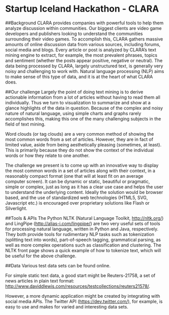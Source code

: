 Startup Iceland Hackathon - CLARA
=========

##Background
CLARA provides companies with powerful tools to help them analyze discussion within communities. Our biggest clients are video game developers and publishers looking to understand the communities surrounding their video games. To accomplish this, CLARA gathers massive amounts of online discussion data from various sources, including forums, social media and blogs. Every article or post is analyzed by CLARA’s text mining engine to extract, for example, the most prevalent phrases, topics and sentiment (whether the posts appear positive, negative or neutral). The data being processed by CLARA, largely unstructured text, is generally very noisy and challenging to work with. Natural language processing (NLP) aims to make sense of this type of data, and it is at the heart of what CLARA does.

##Our challenge
Largely the point of doing text mining is to derive actionable information from a lot of articles without having to read them all individually. Thus we turn to visualization to summarize and show at a glance highlights of the data in question. Because of the complex and noisy nature of natural language, using simple charts and graphs rarely accomplishes this, making this one of the many challenging subjects in the field of text mining.

Word clouds (or tag clouds) are a very common method of showing the most common words from a set of articles. However, they are in fact of limited value, aside from being aesthetically pleasing (sometimes, at least). This is primarily because they do not show the context of the individual words or how they relate to one another.

The challenge we present is to come up with an innovative way to display the most common words in a set of articles along with their context, in a reasonably compact format (one that will at least fit on an average computer screen). It can be dynamic or static, beautiful or pragmatic, simple or complex, just as long as it has a clear use case and helps the user to understand the underlying content. Ideally the solution would be browser based, and the use of standardized web technologies (HTML5, SVG, Javascript etc.) is encouraged over proprietary solutions like Flash or Silverlight.

##Tools & APIs
The Python NLTK (Natural Language Toolkit, http://nltk.org/) and LingPipe (http://alias-i.com/lingpipe/) are two very useful sets of tools for processing natural language, written in Python and Java, respectively. They both provide tools for rudimentary NLP tasks such as tokenization (splitting text into words), part-of-speech tagging, grammatical parsing, as well as more complex operations such as classification and clustering. The NLTK front page shows a quick example of how to tokenize text, which will be useful for the above challenge.

##Data
Various test data sets can be found online. 

For simple static text data, a good start might be Reuters-21758, a set of news articles in plain text format: http://www.daviddlewis.com/resources/testcollections/reuters21578/.

However, a more dynamic application might be created by integrating with social media APIs. The Twitter API (https://dev.twitter.com/), for example, is easy to use and makes for varied and interesting data sets.
